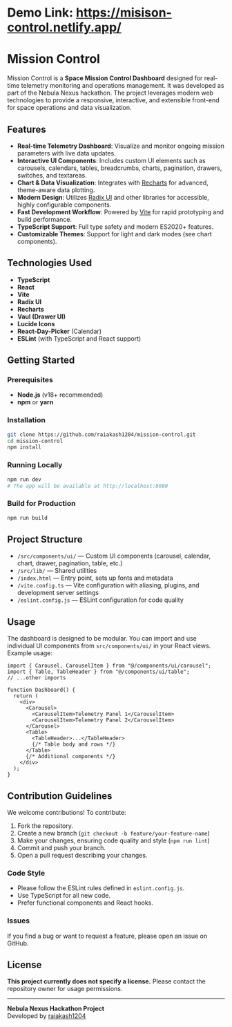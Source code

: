 # Demo Link: https://misison-control.netlify.app/


# Mission Control

Mission Control is a **Space Mission Control Dashboard** designed for real-time telemetry monitoring and operations management. It was developed as part of the Nebula Nexus hackathon. The project leverages modern web technologies to provide a responsive, interactive, and extensible front-end for space operations and data visualization.

## Features

- **Real-time Telemetry Dashboard**: Visualize and monitor ongoing mission parameters with live data updates.
- **Interactive UI Components**: Includes custom UI elements such as carousels, calendars, tables, breadcrumbs, charts, pagination, drawers, switches, and textareas.
- **Chart & Data Visualization**: Integrates with [Recharts](https://github.com/recharts/recharts) for advanced, theme-aware data plotting.
- **Modern Design**: Utilizes [Radix UI](https://www.radix-ui.com/) and other libraries for accessible, highly configurable components.
- **Fast Development Workflow**: Powered by [Vite](https://vitejs.dev/) for rapid prototyping and build performance.
- **TypeScript Support**: Full type safety and modern ES2020+ features.
- **Customizable Themes**: Support for light and dark modes (see chart components).

## Technologies Used

- **TypeScript**
- **React**
- **Vite**
- **Radix UI**
- **Recharts**
- **Vaul (Drawer UI)**
- **Lucide Icons**
- **React-Day-Picker** (Calendar)
- **ESLint** (with TypeScript and React support)

## Getting Started

### Prerequisites

- **Node.js** (v18+ recommended)
- **npm** or **yarn**

### Installation

```bash
git clone https://github.com/raiakash1204/mission-control.git
cd mission-control
npm install
```

### Running Locally

```bash
npm run dev
# The app will be available at http://localhost:8080
```

### Build for Production

```bash
npm run build
```

## Project Structure

- `/src/components/ui/` — Custom UI components (carousel, calendar, chart, drawer, pagination, table, etc.)
- `/src/lib/` — Shared utilities
- `/index.html` — Entry point, sets up fonts and metadata
- `/vite.config.ts` — Vite configuration with aliasing, plugins, and development server settings
- `/eslint.config.js` — ESLint configuration for code quality

## Usage

The dashboard is designed to be modular. You can import and use individual UI components from `src/components/ui/` in your React views. Example usage:

```tsx
import { Carousel, CarouselItem } from "@/components/ui/carousel";
import { Table, TableHeader } from "@/components/ui/table";
// ...other imports

function Dashboard() {
  return (
    <div>
      <Carousel>
        <CarouselItem>Telemetry Panel 1</CarouselItem>
        <CarouselItem>Telemetry Panel 2</CarouselItem>
      </Carousel>
      <Table>
        <TableHeader>...</TableHeader>
        {/* Table body and rows */}
      </Table>
      {/* Additional components */}
    </div>
  );
}
```

## Contribution Guidelines

We welcome contributions! To contribute:

1. Fork the repository.
2. Create a new branch (`git checkout -b feature/your-feature-name`)
3. Make your changes, ensuring code quality and style (`npm run lint`)
4. Commit and push your branch.
5. Open a pull request describing your changes.

### Code Style

- Please follow the ESLint rules defined in `eslint.config.js`.
- Use TypeScript for all new code.
- Prefer functional components and React hooks.

### Issues

If you find a bug or want to request a feature, please open an issue on GitHub.

## License

**This project currently does not specify a license.** Please contact the repository owner for usage permissions.

---

**Nebula Nexus Hackathon Project**  
Developed by [raiakash1204](https://github.com/raiakash1204)
